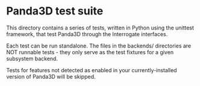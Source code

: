 Panda3D test suite
==================

This directory contains a series of tests, written in Python using the unittest
framework, that test Panda3D through the Interrogate interfaces.

Each test can be run standalone. The files in the backends/ directories are NOT
runnable tests - they only serve as the test fixtures for a given subsystem
backend.

Tests for features not detected as enabled in your currently-installed version
of Panda3D will be skipped.
